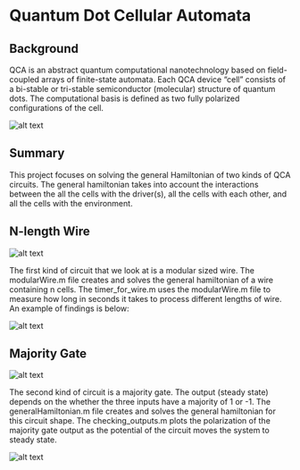 # Quantum Dot Cellular Automata

## Background

QCA is an abstract quantum computational nanotechnology based on field-coupled arrays of finite-state automata. Each QCA device “cell” consists of a bi-stable or tri-stable semiconductor (molecular) structure of quantum dots. The computational basis is defined as two fully polarized configurations of the cell.

![alt text](https://raw.githubusercontent.com/basilwong/quantum-dot-cellular-automata/master/figures/cell-polarization-figure.PNG)

## Summary

This project focuses on solving the general Hamiltonian of two kinds of QCA circuits. The general hamiltonian takes into account the interactions between the all the cells with the driver(s), all the cells with each other, and all the cells with the environment. 

## N-length Wire

![alt text](https://raw.githubusercontent.com/basilwong/quantum-dot-cellular-automata/master/figures/wire.PNG)

The first kind of circuit that we look at is a modular sized wire. The modularWire.m file creates and solves the general hamiltonian of a wire containing n cells. The timer_for_wire.m uses the modularWire.m file to measure how long in seconds it takes to process different lengths of wire. An example of findings is below:

![alt text](https://raw.githubusercontent.com/basilwong/quantum-dot-cellular-automata/master/figures/time-analyze-n-length-wire.png)


## Majority Gate

![alt text](https://raw.githubusercontent.com/basilwong/quantum-dot-cellular-automata/master/figures/majority-gate.PNG)

The second kind of circuit is a majority gate. The output (steady state) depends on the whether the three inputs have a majority of 1 or -1. The generalHamiltonian.m file creates and solves the general hamiltonian for this circuit shape. The checking_outputs.m plots the polarization of the majority gate output as the potential of the circuit moves the system to steady state.

![alt text](https://raw.githubusercontent.com/basilwong/quantum-dot-cellular-automata/master/figures/majority-gate-polarization.png)
